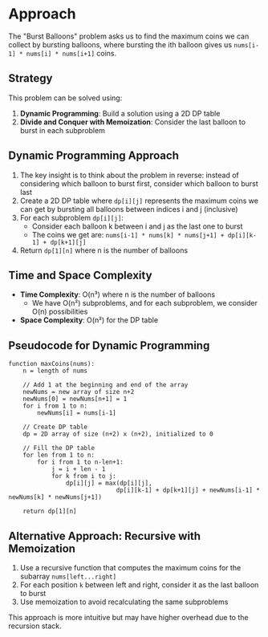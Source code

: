 # Approach

The "Burst Balloons" problem asks us to find the maximum coins we can
collect by bursting balloons, where bursting the ith balloon gives us
`nums[i-1] * nums[i] * nums[i+1]` coins.

## Strategy

This problem can be solved using:
1. **Dynamic Programming**: Build a solution using a 2D DP table
2. **Divide and Conquer with Memoization**: Consider the last balloon to burst in each subproblem

## Dynamic Programming Approach
1. The key insight is to think about the problem in reverse: instead of
   considering which balloon to burst first, consider which balloon to burst
   last
2. Create a 2D DP table where `dp[i][j]` represents the maximum coins we can get
   by bursting all balloons between indices i and j (inclusive)
3. For each subproblem `dp[i][j]`:
   - Consider each balloon k between i and j as the last one to burst
   - The coins we get are: `nums[i-1] * nums[k] * nums[j+1] + dp[i][k-1] + dp[k+1][j]`
4. Return `dp[1][n]` where n is the number of balloons

## Time and Space Complexity
- **Time Complexity**: O(n³) where n is the number of balloons
  - We have O(n²) subproblems, and for each subproblem, we consider O(n) possibilities
- **Space Complexity**: O(n²) for the DP table

## Pseudocode for Dynamic Programming
```
function maxCoins(nums):
    n = length of nums
    
    // Add 1 at the beginning and end of the array
    newNums = new array of size n+2
    newNums[0] = newNums[n+1] = 1
    for i from 1 to n:
        newNums[i] = nums[i-1]
    
    // Create DP table
    dp = 2D array of size (n+2) x (n+2), initialized to 0
    
    // Fill the DP table
    for len from 1 to n:
        for i from 1 to n-len+1:
            j = i + len - 1
            for k from i to j:
                dp[i][j] = max(dp[i][j], 
                              dp[i][k-1] + dp[k+1][j] + newNums[i-1] * newNums[k] * newNums[j+1])
    
    return dp[1][n]
```

## Alternative Approach: Recursive with Memoization
1. Use a recursive function that computes the maximum coins for the subarray `nums[left...right]`
2. For each position `k` between left and right, consider it as the last balloon to burst
3. Use memoization to avoid recalculating the same subproblems

This approach is more intuitive but may have higher overhead due to the recursion stack.
